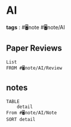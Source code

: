# AI
**tags** : #🖥️note #🖥️note/AI 

## Paper Reviews
```dataview
List
FROM #🖥️note/AI/Review 
```

## notes
```dataview
TABLE
	detail
From #🖥️note/AI/Note 
SORT detail
```